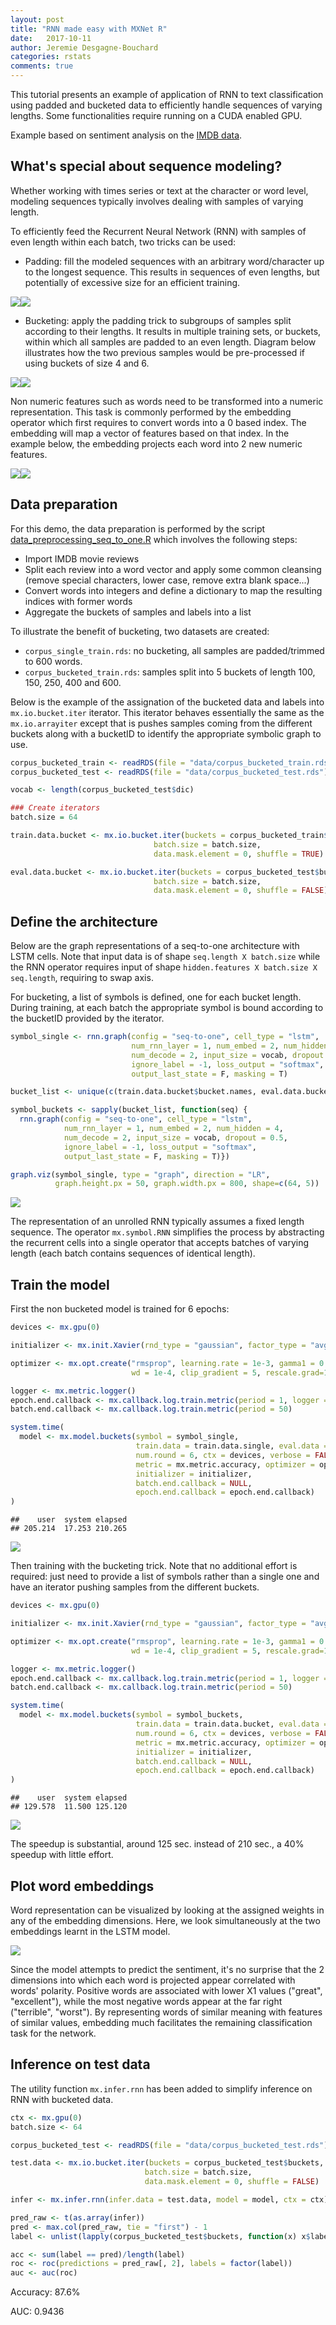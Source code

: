 ```yaml
---
layout: post
title: "RNN made easy with MXNet R"
date:   2017-10-11
author: Jeremie Desgagne-Bouchard
categories: rstats
comments: true
---
```


This tutorial presents an example of application of RNN to text classification using padded and bucketed data to efficiently handle sequences of varying lengths. Some functionalities require running on a CUDA enabled GPU. 

Example based on sentiment analysis on the [IMDB data](http://ai.stanford.edu/~amaas/data/sentiment/).

What's special about sequence modeling?
---------------------------------------

Whether working with times series or text at the character or word level, modeling sequences typically involves dealing with samples of varying length.

To efficiently feed the Recurrent Neural Network (RNN) with samples of even length within each batch, two tricks can be used:

-   Padding: fill the modeled sequences with an arbitrary word/character up to the longest sequence. This results in sequences of even lengths, but potentially of excessive size for an efficient training.

![](https://raw.githubusercontent.com/dmlc/web-data/master/mxnet/blog_mxnet_R_rnn_bucket/pad-1.png)![](https://raw.githubusercontent.com/dmlc/web-data/master/mxnet/blog_mxnet_R_rnn_bucket/pad-2.png)

-   Bucketing: apply the padding trick to subgroups of samples split according to their lengths. It results in multiple training sets, or buckets, within which all samples are padded to an even length. Diagram below illustrates how the two previous samples would be pre-processed if using buckets of size 4 and 6.

![](https://raw.githubusercontent.com/dmlc/web-data/master/mxnet/blog_mxnet_R_rnn_bucket/bucket1-1.png)![](https://raw.githubusercontent.com/dmlc/web-data/master/mxnet/blog_mxnet_R_rnn_bucket/bucket1-2.png)

Non numeric features such as words need to be transformed into a numeric representation. This task is commonly performed by the embedding operator which first requires to convert words into a 0 based index. The embedding will map a vector of features based on that index. In the example below, the embedding projects each word into 2 new numeric features.

![](https://raw.githubusercontent.com/dmlc/web-data/master/mxnet/blog_mxnet_R_rnn_bucket/bucket2-1.png)![](https://raw.githubusercontent.com/dmlc/web-data/master/mxnet/blog_mxnet_R_rnn_bucket/bucket2-2.png)

Data preparation
----------------

For this demo, the data preparation is performed by the script [data_preprocessing_seq_to_one.R](https://github.com/apache/incubator-mxnet/tree/master/example/rnn/bucket_R/data_preprocessing_seq_to_one.R) which involves the following steps:

-   Import IMDB movie reviews
-   Split each review into a word vector and apply some common cleansing (remove special characters, lower case, remove extra blank space...)
-   Convert words into integers and define a dictionary to map the resulting indices with former words
-   Aggregate the buckets of samples and labels into a list

To illustrate the benefit of bucketing, two datasets are created:

-   `corpus_single_train.rds`: no bucketing, all samples are padded/trimmed to 600 words.
-   `corpus_bucketed_train.rds`: samples split into 5 buckets of length 100, 150, 250, 400 and 600.

Below is the example of the assignation of the bucketed data and labels into `mx.io.bucket.iter` iterator. This iterator behaves essentially the same as the `mx.io.arrayiter` except that is pushes samples coming from the different buckets along with a bucketID to identify the appropriate symbolic graph to use.

``` r
corpus_bucketed_train <- readRDS(file = "data/corpus_bucketed_train.rds")
corpus_bucketed_test <- readRDS(file = "data/corpus_bucketed_test.rds")

vocab <- length(corpus_bucketed_test$dic)

### Create iterators
batch.size = 64

train.data.bucket <- mx.io.bucket.iter(buckets = corpus_bucketed_train$buckets, 
                                batch.size = batch.size, 
                                data.mask.element = 0, shuffle = TRUE)

eval.data.bucket <- mx.io.bucket.iter(buckets = corpus_bucketed_test$buckets, 
                                batch.size = batch.size, 
                                data.mask.element = 0, shuffle = FALSE)
```

Define the architecture
-----------------------

Below are the graph representations of a seq-to-one architecture with LSTM cells. Note that input data is of shape `seq.length X batch.size` while the RNN operator requires input of shape `hidden.features X batch.size X seq.length`, requiring to swap axis.

For bucketing, a list of symbols is defined, one for each bucket length. During training, at each batch the appropriate symbol is bound according to the bucketID provided by the iterator.

``` r
symbol_single <- rnn.graph(config = "seq-to-one", cell_type = "lstm", 
                           num_rnn_layer = 1, num_embed = 2, num_hidden = 4, 
                           num_decode = 2, input_size = vocab, dropout = 0.5, 
                           ignore_label = -1, loss_output = "softmax",
                           output_last_state = F, masking = T)
```

``` r
bucket_list <- unique(c(train.data.bucket$bucket.names, eval.data.bucket$bucket.names))

symbol_buckets <- sapply(bucket_list, function(seq) {
  rnn.graph(config = "seq-to-one", cell_type = "lstm", 
            num_rnn_layer = 1, num_embed = 2, num_hidden = 4, 
            num_decode = 2, input_size = vocab, dropout = 0.5, 
            ignore_label = -1, loss_output = "softmax",
            output_last_state = F, masking = T)})

graph.viz(symbol_single, type = "graph", direction = "LR", 
          graph.height.px = 50, graph.width.px = 800, shape=c(64, 5))
```

![](https://raw.githubusercontent.com/dmlc/web-data/master/mxnet/blog_mxnet_R_rnn_bucket/architect-1.png)

The representation of an unrolled RNN typically assumes a fixed length sequence. The operator `mx.symbol.RNN` simplifies the process by abstracting the recurrent cells into a single operator that accepts batches of varying length (each batch contains sequences of identical length).

Train the model
---------------

First the non bucketed model is trained for 6 epochs:

``` r
devices <- mx.gpu(0)

initializer <- mx.init.Xavier(rnd_type = "gaussian", factor_type = "avg", magnitude = 2.5)

optimizer <- mx.opt.create("rmsprop", learning.rate = 1e-3, gamma1 = 0.95, gamma2 = 0.92, 
                           wd = 1e-4, clip_gradient = 5, rescale.grad=1/batch.size)

logger <- mx.metric.logger()
epoch.end.callback <- mx.callback.log.train.metric(period = 1, logger = logger)
batch.end.callback <- mx.callback.log.train.metric(period = 50)

system.time(
  model <- mx.model.buckets(symbol = symbol_single,
                            train.data = train.data.single, eval.data = eval.data.single,
                            num.round = 6, ctx = devices, verbose = FALSE,
                            metric = mx.metric.accuracy, optimizer = optimizer,  
                            initializer = initializer,
                            batch.end.callback = NULL, 
                            epoch.end.callback = epoch.end.callback)
)
```

    ##    user  system elapsed 
    ## 205.214  17.253 210.265

![](https://raw.githubusercontent.com/dmlc/web-data/master/mxnet/blog_mxnet_R_rnn_bucket/logger1-1.png)

Then training with the bucketing trick. Note that no additional effort is required: just need to provide a list of symbols rather than a single one and have an iterator pushing samples from the different buckets.

``` r
devices <- mx.gpu(0)

initializer <- mx.init.Xavier(rnd_type = "gaussian", factor_type = "avg", magnitude = 2.5)

optimizer <- mx.opt.create("rmsprop", learning.rate = 1e-3, gamma1 = 0.95, gamma2 = 0.92, 
                           wd = 1e-4, clip_gradient = 5, rescale.grad=1/batch.size)

logger <- mx.metric.logger()
epoch.end.callback <- mx.callback.log.train.metric(period = 1, logger = logger)
batch.end.callback <- mx.callback.log.train.metric(period = 50)

system.time(
  model <- mx.model.buckets(symbol = symbol_buckets,
                            train.data = train.data.bucket, eval.data = eval.data.bucket,
                            num.round = 6, ctx = devices, verbose = FALSE,
                            metric = mx.metric.accuracy, optimizer = optimizer,  
                            initializer = initializer,
                            batch.end.callback = NULL, 
                            epoch.end.callback = epoch.end.callback)
)
```

    ##    user  system elapsed 
    ## 129.578  11.500 125.120

![](https://raw.githubusercontent.com/dmlc/web-data/master/mxnet/blog_mxnet_R_rnn_bucket/logger2-1.png)

The speedup is substantial, around 125 sec. instead of 210 sec., a 40% speedup with little effort.

Plot word embeddings
--------------------

Word representation can be visualized by looking at the assigned weights in any of the embedding dimensions. Here, we look simultaneously at the two embeddings learnt in the LSTM model.

![](https://raw.githubusercontent.com/dmlc/web-data/master/mxnet/blog_mxnet_R_rnn_bucket/embed-1.png)

Since the model attempts to predict the sentiment, it's no surprise that the 2 dimensions into which each word is projected appear correlated with words' polarity. Positive words are associated with lower X1 values ("great", "excellent"), while the most negative words appear at the far right ("terrible", "worst"). By representing words of similar meaning with features of similar values, embedding much facilitates the remaining classification task for the network.  

Inference on test data
----------------------

The utility function `mx.infer.rnn` has been added to simplify inference on RNN with bucketed data.

``` r
ctx <- mx.gpu(0)
batch.size <- 64

corpus_bucketed_test <- readRDS(file = "data/corpus_bucketed_test.rds")

test.data <- mx.io.bucket.iter(buckets = corpus_bucketed_test$buckets, 
                              batch.size = batch.size, 
                              data.mask.element = 0, shuffle = FALSE)
```

``` r
infer <- mx.infer.rnn(infer.data = test.data, model = model, ctx = ctx)

pred_raw <- t(as.array(infer))
pred <- max.col(pred_raw, tie = "first") - 1
label <- unlist(lapply(corpus_bucketed_test$buckets, function(x) x$label))

acc <- sum(label == pred)/length(label)
roc <- roc(predictions = pred_raw[, 2], labels = factor(label))
auc <- auc(roc)
```

Accuracy: 87.6%

AUC: 0.9436
